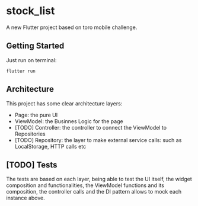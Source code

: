 # stock_list

A new Flutter project based on toro mobile challenge.

## Getting Started

Just run on terminal:

```
flutter run
```

## Architecture

This project has some clear architecture layers:

- Page: the pure UI
- ViewModel: the Businnes Logic for the page
- [TODO] Controller: the controller to connect the ViewModel to Repositories
- [TODO] Repository: the layer to make external service calls: such as LocalStorage, HTTP calls etc

## [TODO] Tests

The tests are based on each layer, being able to test the UI itself, the widget composition and functionalities, the ViewModel functions and its composition, the controller calls and the DI pattern allows to mock each instance above.
